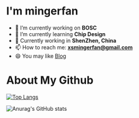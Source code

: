 # I'm mingerfan

- 🔭 I’m currently working on **BOSC**
- 🌱 I’m currently learning **Chip Design**
- 👯 Currently working in **ShenZhen, China**
- 📫 How to reach me: **xsmingerfan@gmail.com**
- 😄 You may like [Blog](https://blog.csdn.net/m0_50194941?spm=1010.2135.3001.5421)

# About My Github
[![Top Langs](https://github-readme-stats.vercel.app/api/top-langs/?username=mingerfan)](https://github.com/mingerfan/github-readme-stats)

![Anurag's GitHub stats](https://github-readme-stats.vercel.app/api?username=mingerfan&show_icons=true&theme=tokyonight)

